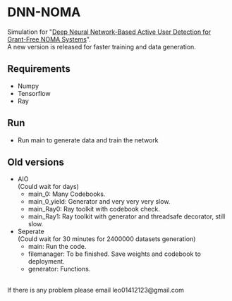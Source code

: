 # DNN-NOMA
Simulation for "[Deep Neural Network-Based Active User Detection for Grant-Free NOMA Systems](https://ieeexplore.ieee.org/document/8968401)".  
A new version is released for faster training and data generation. 
## Requirements
* Numpy
* Tensorflow
* Ray
## Run
* Run main to generate data and train the network
## Old versions
* AIO <br>
(Could wait for days)
  * main_0: Many Codebooks.
  * main_0_yield: Generator and very very very slow.
  * main_Ray0: Ray toolkit with codebook check.
  * main_Ray1: Ray toolkit with generator and threadsafe decorator, still slow.
* Seperate<br>
 (Could wait for 30 minutes for 2400000 datasets generation)
  * main: Run the code.
  * filemanager: To be finished. Save weights and codebook to deployment.
  * generator: Functions.
<br>
If there is any problem please email leo01412123@gmail.com  
